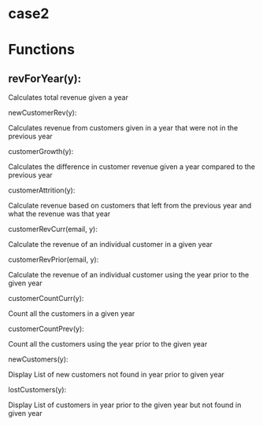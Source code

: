 # case2

# Functions

## revForYear(y): 

Calculates total revenue given a year


newCustomerRev(y):

Calculates revenue from customers given in a year that were not in the previous year

customerGrowth(y):

Calculates the difference in customer revenue given a year compared to the previous year

customerAttrition(y):

Calculate revenue based on customers that left from the previous year and what the revenue was that year

customerRevCurr(email, y):

Calculate the revenue of an individual customer in a given year

customerRevPrior(email, y):

Calculate the revenue of an individual customer using the year prior to the given year

customerCountCurr(y):

Count all the customers in a given year

customerCountPrev(y):

Count all the customers using the year prior to the given year

newCustomers(y):

Display List of new customers not found in year prior to given year

lostCustomers(y):

Display List of customers in year prior to the given year but not found in given year
